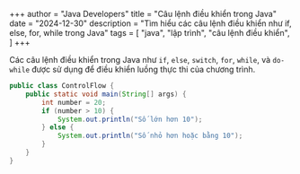 +++
author = "Java Developers"
title = "Câu lệnh điều khiển trong Java"
date = "2024-12-30"
description = "Tìm hiểu các câu lệnh điều khiển như if, else, for, while trong Java"
tags = [
    "java",
    "lập trình",
    "câu lệnh điều khiển",
]
+++

Các câu lệnh điều khiển trong Java như `if`, `else`, `switch`, `for`, `while`, và `do-while` được sử dụng để điều khiển luồng thực thi của chương trình.

```java
public class ControlFlow {
    public static void main(String[] args) {
        int number = 20;
        if (number > 10) {
            System.out.println("Số lớn hơn 10");
        } else {
            System.out.println("Số nhỏ hơn hoặc bằng 10");
        }
    }
}
